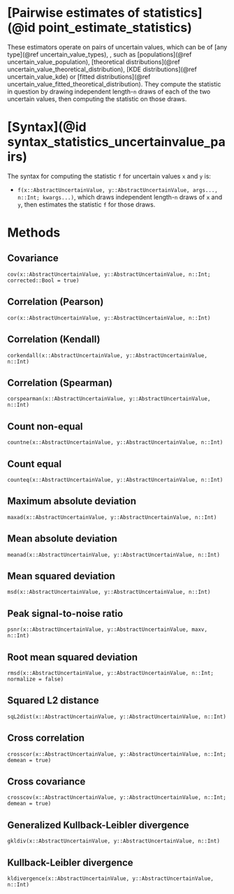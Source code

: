 # [Pairwise estimates of statistics](@id point_estimate_statistics)

These estimators operate on pairs of uncertain values, which can be of [any type](@ref uncertain_value_types), , such as [populations](@ref uncertain_value_population), 
[theoretical distributions](@ref uncertain_value_theoretical_distribution), 
[KDE distributions](@ref uncertain_value_kde) or 
[fitted distributions](@ref uncertain_value_fitted_theoretical_distribution). They compute the 
statistic in question by drawing independent length-`n` draws of each of
the two uncertain values, then computing the statistic on those draws.

# [Syntax](@id syntax_statistics_uncertainvalue_pairs)

The syntax for computing the statistic `f` for uncertain values `x` and `y` is:

- `f(x::AbstractUncertainValue, y::AbstractUncertainValue, args..., n::Int; kwargs...)`, which draws independent length-`n` draws of `x` and `y`, then estimates the statistic `f` for those draws.

# Methods 

## Covariance

```@docs
cov(x::AbstractUncertainValue, y::AbstractUncertainValue, n::Int; corrected::Bool = true)
```

## Correlation (Pearson)

```@docs
cor(x::AbstractUncertainValue, y::AbstractUncertainValue, n::Int)
```

## Correlation (Kendall)

```@docs
corkendall(x::AbstractUncertainValue, y::AbstractUncertainValue, n::Int)
```

## Correlation (Spearman)

```@docs
corspearman(x::AbstractUncertainValue, y::AbstractUncertainValue, n::Int)
```

## Count non-equal

```@docs
countne(x::AbstractUncertainValue, y::AbstractUncertainValue, n::Int)
```

## Count equal

```@docs
counteq(x::AbstractUncertainValue, y::AbstractUncertainValue, n::Int)
```

## Maximum absolute deviation

```@docs
maxad(x::AbstractUncertainValue, y::AbstractUncertainValue, n::Int)
```

## Mean absolute deviation

```@docs
meanad(x::AbstractUncertainValue, y::AbstractUncertainValue, n::Int)
```

## Mean squared deviation

```@docs
msd(x::AbstractUncertainValue, y::AbstractUncertainValue, n::Int)
```

## Peak signal-to-noise ratio

```@docs
psnr(x::AbstractUncertainValue, y::AbstractUncertainValue, maxv, n::Int)
```

## Root mean squared deviation

```@docs
rmsd(x::AbstractUncertainValue, y::AbstractUncertainValue, n::Int; normalize = false)
```

## Squared L2 distance

```@docs
sqL2dist(x::AbstractUncertainValue, y::AbstractUncertainValue, n::Int)
```

## Cross correlation

```@docs
crosscor(x::AbstractUncertainValue, y::AbstractUncertainValue, n::Int; demean = true)
```

## Cross covariance

```@docs
crosscov(x::AbstractUncertainValue, y::AbstractUncertainValue, n::Int; demean = true)
```

## Generalized Kullback-Leibler divergence

```@docs
gkldiv(x::AbstractUncertainValue, y::AbstractUncertainValue, n::Int)
```

## Kullback-Leibler divergence

```@docs
kldivergence(x::AbstractUncertainValue, y::AbstractUncertainValue, n::Int)
```
